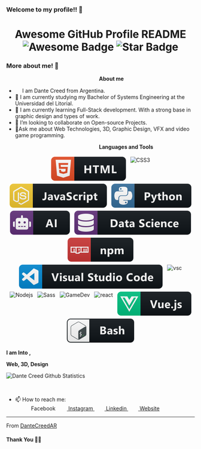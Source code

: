 ### Welcome to my profile!!  👋


<!--principalGit-->
<h1 align="center">Awesome GitHub Profile README 
<div align="center">
<img src="https://cdn.rawgit.com/sindresorhus/awesome/d7305f38d29fed78fa85652e3a63e154dd8e8829/media/badge.svg" alt="Awesome Badge"/>
<img src="https://img.shields.io/static/v1?label=%F0%9F%8C%9F&message=If%20Useful&style=style=flat&color=BC4E99" alt="Star Badge"/>
<br>

</div>

### More about me! 👋

<!--
**anishghimire603/anishghimire603** is a ✨ _special_ ✨ repository because its `README.md` (this file) appears on your GitHub profile.-->
&nbsp;&nbsp;&nbsp;&nbsp;&nbsp;&nbsp;&nbsp;&nbsp;&nbsp;&nbsp;&nbsp;&nbsp;&nbsp;&nbsp;&nbsp;&nbsp;&nbsp;&nbsp;&nbsp;&nbsp;&nbsp;&nbsp;&nbsp;&nbsp;&nbsp;&nbsp;&nbsp;&nbsp;&nbsp;&nbsp;&nbsp;&nbsp;&nbsp;&nbsp;&nbsp;&nbsp;&nbsp;&nbsp;&nbsp;&nbsp;&nbsp;&nbsp;&nbsp;&nbsp;&nbsp;&nbsp;&nbsp;&nbsp;&nbsp;&nbsp;&nbsp;&nbsp;&nbsp;&nbsp;&nbsp;&nbsp;&nbsp;&nbsp;&nbsp;&nbsp;&nbsp;&nbsp;&nbsp;<b>About me</b> <br>
- <img src ="https://s3.amazonaws.com/pix.iemoji.com/images/emoji/apple/ios-12/256/boy-light-skin-tone.png" height= 15px width = 15px> I am Dante Creed from Argentina.
- 🔭 I am currently studying my Bachelor of Systems Engineering at the Universidad del Litorial.
- 🌱 I am currently learning Full-Stack development. With a strong base in graphic design and types of work.
- 👯 I’m looking to collaborate on Open-source Projects.
- 💬Ask me about Web Technologies, 3D, Graphic Design, VFX and video game programming.

&nbsp;&nbsp;&nbsp;&nbsp;&nbsp;&nbsp;&nbsp;&nbsp;&nbsp;&nbsp;&nbsp;&nbsp;&nbsp;&nbsp;&nbsp;&nbsp;&nbsp;&nbsp;&nbsp;&nbsp;&nbsp;&nbsp;&nbsp;&nbsp;&nbsp;&nbsp;&nbsp;&nbsp;&nbsp;&nbsp;&nbsp;&nbsp;&nbsp;&nbsp;&nbsp;&nbsp;&nbsp;&nbsp;&nbsp;&nbsp;&nbsp;&nbsp;&nbsp;&nbsp;&nbsp;&nbsp;&nbsp;&nbsp;&nbsp;&nbsp;&nbsp;&nbsp;&nbsp;&nbsp;&nbsp;&nbsp;&nbsp;&nbsp;&nbsp;&nbsp;&nbsp;&nbsp;&nbsp;<b>Languages and Tools</b> <br>

<p align="center">
 <img src="https://github.com/anishghimire603/anishghimire603/blob/master/Assets/html.svg" alt="html" style="vertical-align:top; margin:4px">
 <img src="https://raw.githubusercontent.com/alexnaiman/alexnaiman/master/resources/dev/css3.svg" alt="CSS3" style="vertical-align:top; margin:4px">
 <img src="https://github.com/anishghimire603/anishghimire603/blob/master/Assets/javascript.svg" alt="javascript" style="vertical-align:top; margin:4px">
 <img src="https://github.com/anishghimire603/anishghimire603/blob/master/Assets/python.svg" alt="python" style="vertical-align:top; margin:4px">
 <img src="https://github.com/anishghimire603/anishghimire603/blob/master/Assets/ai.svg" alt="ai" style="vertical-align:top; margin:4px">
 <img src="https://github.com/anishghimire603/anishghimire603/blob/master/Assets/datascience.svg" alt="datascience" style="vertical-align:top; margin:4px">
 <img src="https://github.com/anishghimire603/anishghimire603/blob/master/Assets/npm.svg" alt="npm" style="vertical-align:top; margin:4px">
 <img src="https://github.com/anishghimire603/anishghimire603/blob/master/Assets/visualstudio_code.svg" alt="vscode" style="vertical-align:top; margin:4px">
 <img src="https://raw.githubusercontent.com/alexnaiman/alexnaiman/master/resources/dev/visualstudio_code.svg" alt="vsc" style="vertical-align:top; margin:4px">
 
 <img src="https://raw.githubusercontent.com/alexnaiman/alexnaiman/master/resources/dev/nodejs.svg" alt="Nodejs" style="vertical-align:top; margin:4px">
 <img src="https://raw.githubusercontent.com/alexnaiman/alexnaiman/master/resources/dev/sass.svg" alt="Sass" style="vertical-align:top; margin:4px">
 <img src="https://raw.githubusercontent.com/alexnaiman/alexnaiman/master/resources/dev/gamedev.svg" alt="GameDev" style="vertical-align:top; margin:4px">
 
 <img src="https:https://raw.githubusercontent.com/8bithemant/8bithemant/master/svg/dev/frameworks/react.svg" alt="react" style="vertical-align:top; margin:4px">
 <img src="https://raw.githubusercontent.com/8bithemant/8bithemant/master/svg/dev/frameworks/vue.svg" alt="vs" style="vertical-align:top; margin:4px">
 <img src="https://raw.githubusercontent.com/8bithemant/8bithemant/master/svg/dev/tools/bash.svg" alt="bash" style="vertical-align:top; margin:4px">
 
 
</p>


**I am Into ,**

**Web, 3D, Design**
<br />


![Dante Creed Github Statistics](https://github-readme-stats.vercel.app/api?username=DantecreedAr&show_icons=true&title_color=fff&icon_color=79ff97&text_color=9f9f9f&bg_color=151515)

<br /> 

- 📫 How to reach me:<br>
&nbsp;&nbsp;&nbsp;&nbsp;&nbsp;&nbsp;<img src = "https://cdn1.iconfinder.com/data/icons/logotypes/32/square-facebook-256.png" height= 15px width = 15px> Facebook </a>&nbsp;&nbsp;
<a href = "https://www.instagram.com/dantecreedar/"><img src = "https://image.flaticon.com/icons/svg/174/174855.svg" height= 15px width = 15px> Instagram </a>&nbsp;&nbsp;
<a href = "https://www.linkedin.com/feed/"><img src = "https://image.flaticon.com/icons/svg/174/174857.svg" height= 15px width = 15px> Linkedin </a>&nbsp;&nbsp;
<a href = "https://cvitae-briangalli1993.web.app/"><img src = "https://image.flaticon.com/icons/svg/841/841364.svg" height= 15px width = 15px> Website </a>

*************

From [DanteCreedAR](https://github.com/dantecreedar)

#### Thank You 🙏🏼

<!--
**dantecreedar/dantecreedar** is a ✨ _special_ ✨ repository because its `README.md` (this file) appears on your GitHub profile.

Here are some ideas to get you started:

- 🔭 I’m currently working on ...
- 🌱 I’m currently learning ...
- 👯 I’m looking to collaborate on ...
- 🤔 I’m looking for help with ...
- 💬 Ask me about ...
- 📫 How to reach me: ...
- 😄 Pronouns: ...
- ⚡ Fun fact: ...
-->
